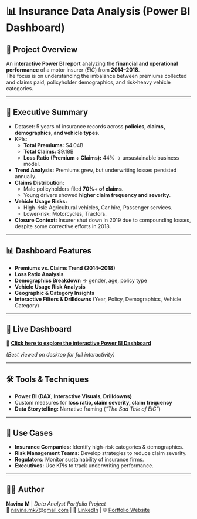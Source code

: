 # 📊 Insurance Data Analysis (Power BI Dashboard)

## 📌 Project Overview  
An **interactive Power BI report** analyzing the **financial and operational performance** of a motor insurer (*EIC*) from **2014–2018**.  
The focus is on understanding the imbalance between premiums collected and claims paid, policyholder demographics, and risk-heavy vehicle categories.  

---

## 🔑 Executive Summary  
- Dataset: 5 years of insurance records across **policies, claims, demographics, and vehicle types**.  
- KPIs:  
  - **Total Premiums:** $4.04B  
  - **Total Claims:** $9.18B  
  - **Loss Ratio (Premium ÷ Claims):** 44% → unsustainable business model.  
- **Trend Analysis:** Premiums grew, but underwriting losses persisted annually.  
- **Claims Distribution:**  
  - Male policyholders filed **70%+ of claims**.  
  - Young drivers showed **higher claim frequency and severity**.  
- **Vehicle Usage Risks:**  
  - High-risk: Agricultural vehicles, Car hire, Passenger services.  
  - Lower-risk: Motorcycles, Tractors.  
- **Closure Context:** Insurer shut down in 2019 due to compounding losses, despite some corrective efforts in 2018.  

---

## 📊 Dashboard Features  
- **Premiums vs. Claims Trend (2014–2018)**  
- **Loss Ratio Analysis**  
- **Demographics Breakdown** → gender, age, policy type  
- **Vehicle Usage Risk Analysis**  
- **Geographic & Category Insights**  
- **Interactive Filters & Drilldowns** (Year, Policy, Demographics, Vehicle Category)  

---

## 🚀 Live Dashboard  

🔗 [**Click here to explore the interactive Power BI Dashboard**](https://app.powerbi.com/view?r=eyJrIjoiNTNjNjVjNTYtYTJmMi00N2RmLTk3YWItOWE3MWUxOTQ4MDQ2IiwidCI6ImFmZGFmY2M3LThiY2QtNGExMy04YTAyLTU1NTAxNDM5YzlkNyJ9)

*(Best viewed on desktop for full interactivity)*  

---

## 🛠 Tools & Techniques  
- **Power BI (DAX, Interactive Visuals, Drilldowns)**  
- Custom measures for **loss ratio, claim severity, claim frequency**  
- **Data Storytelling:** Narrative framing (*“The Sad Tale of EIC”*)  

---

## 📌 Use Cases  
- **Insurance Companies:** Identify high-risk categories & demographics.  
- **Risk Management Teams:** Develop strategies to reduce claim severity.  
- **Regulators:** Monitor sustainability of insurance firms.  
- **Executives:** Use KPIs to track underwriting performance.  

---

## 👩‍💻 Author  
**Navina M** | *Data Analyst Portfolio Project*  
📧 [navina.mk7@gmail.com](mailto:navina.mk7@gmail.com) | 💼 [LinkedIn](https://www.linkedin.com/in/navina-m/) | 🌐 [Portfolio Website](https://navina-murugadas.github.io/Portfolio/)
